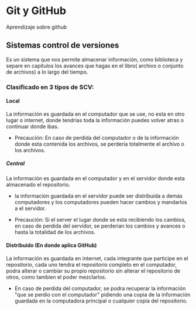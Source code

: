 # Git y GitHub
Aprendizaje sobre github

## Sistemas control de versiones
Es un sistema que nos permite almacenar información, como biblioteca y separe en capitulos los avances que hagas en el libro( archivo o conjunto de archivos) a lo largo del tiempo.

### Clasificado en  3 tipos de SCV:

#### Local

La información  es guardada en el computador que se use, no esta en otro lugar o internet, donde  tendrias toda la información puedes volver atras o continuar donde ibas.

+ Precaución: En caso de perdida del computador o de la información donde esta contenida los archivos, se perderia totalmente el archivo o los archivos.

##### Central

La información es guardada en el  computador y en el servidor donde esta almacenado el repositorio.

 + la información guardada en el servidor puede ser distribuida a demás computadores y los computadores pueden hacer cambios y mandarlos a el servidor.

 + Precaución: Si el server el lugar donde se esta recibiendo los cambios, en caso de perdida del servidor, se perderian los cambios y avances o hasta la totalidad de los archivos.

 #### Distribuido (En donde aplica GitHub)

 La información es guardada en internet, cada integrante que participe en el repositorio, cada uno tendra el repositorio completo en el computador, podra alterar o cambiar su propio repositorio sin alterar el repositorio de otros, como tambíen el poder mezclarlos.

 + En caso de perdida del computador,  se podra recuperar  la información "que se perdio con el computador" pidiendo una copia de la información guardada  en la computadora principal o cualquier copia  del repositorio.

